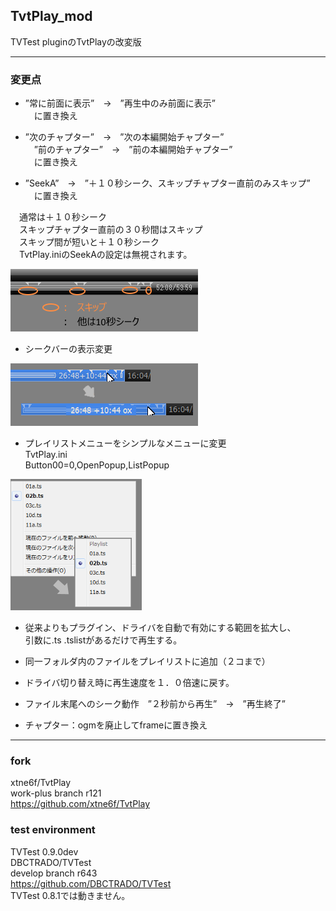 ﻿
## TvtPlay_mod

TVTest pluginのTvtPlayの改変版


-------------------------------------------------------------------------
### 変更点

* ”常に前面に表示”　→　”再生中のみ前面に表示”  
　に置き換え  


* ”次のチャプター”　→　”次の本編開始チャプター”  
　”前のチャプター”　→　”前の本編開始チャプター”  
　に置き換え


* ”SeekA”　→　”＋１０秒シーク、スキップチャプター直前のみスキップ”  
　に置き換え  

　通常は＋１０秒シーク  
　スキップチャプター直前の３０秒間はスキップ  
　スキップ間が短いと＋１０秒シーク  
　TvtPlay.iniのSeekAの設定は無視されます。  

![SeekA](./TvtPlay_mod_SeekA.png)


* シークバーの表示変更  

![SeekBar](./TvtPlay_mod_SeekBar.png)  


* プレイリストメニューをシンプルなメニューに変更  
TvtPlay.ini  
Button00=0,OpenPopup,ListPopup  

![Playlist](./TvtPlay_mod_Playlist.png)  


* 従来よりもプラグイン、ドライバを自動で有効にする範囲を拡大し、  
  引数に.ts .tslistがあるだけで再生する。  

  
* 同一フォルダ内のファイルをプレイリストに追加（２コまで）  


* ドライバ切り替え時に再生速度を１．０倍速に戻す。  


* ファイル末尾へのシーク動作　”２秒前から再生”　→　”再生終了”


* チャプター：ogmを廃止してframeに置き換え



-------------------------------------------------------------------------
### fork  

xtne6f/TvtPlay  
work-plus branch r121  
<https://github.com/xtne6f/TvtPlay>  


### test environment  

TVTest 0.9.0dev  
DBCTRADO/TVTest  
develop branch r643  
<https://github.com/DBCTRADO/TVTest>  
TVTest 0.8.1では動きません。



